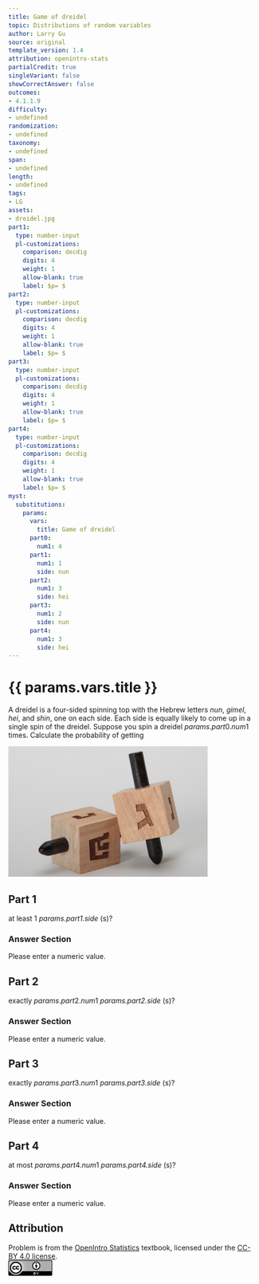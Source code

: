 ```yaml
---
title: Game of dreidel
topic: Distributions of random variables
author: Larry Gu
source: original
template_version: 1.4
attribution: openintro-stats
partialCredit: true
singleVariant: false
showCorrectAnswer: false
outcomes:
- 4.1.1.9
difficulty:
- undefined
randomization:
- undefined
taxonomy:
- undefined
span:
- undefined
length:
- undefined
tags:
- LG
assets:
- dreidel.jpg
part1:
  type: number-input
  pl-customizations:
    comparison: decdig
    digits: 4
    weight: 1
    allow-blank: true
    label: $p= $
part2:
  type: number-input
  pl-customizations:
    comparison: decdig
    digits: 4
    weight: 1
    allow-blank: true
    label: $p= $
part3:
  type: number-input
  pl-customizations:
    comparison: decdig
    digits: 4
    weight: 1
    allow-blank: true
    label: $p= $
part4:
  type: number-input
  pl-customizations:
    comparison: decdig
    digits: 4
    weight: 1
    allow-blank: true
    label: $p= $
myst:
  substitutions:
    params:
      vars:
        title: Game of dreidel
      part0:
        num1: 4
      part1:
        num1: 1
        side: nun
      part2:
        num1: 3
        side: hei
      part3:
        num1: 2
        side: nun
      part4:
        num1: 3
        side: hei
---
```

# {{ params.vars.title }}
A dreidel is a four-sided spinning top with the Hebrew letters $\textit{nun}$, $\textit{gimel}$, $\textit{hei}$, and $\textit{shin}$, one on each side. Each side is equally likely to come up in a single spin of the dreidel. Suppose you spin a dreidel ${{ params.part0.num1 }}$ times. Calculate the probability of getting

<img src="dreidel.jpg" width=400>

## Part 1

at least $1$ $\textit{ {{params.part1.side}} }$(s)?

### Answer Section

Please enter a numeric value.

## Part 2

exactly ${{ params.part2.num1 }}$ $\textit{ {{params.part2.side}} }$(s)?

### Answer Section

Please enter a numeric value.

## Part 3

exactly ${{ params.part3.num1 }}$ $\textit{ {{params.part3.side}} }$(s)?

### Answer Section

Please enter a numeric value.

## Part 4

at most ${{ params.part4.num1 }}$ $\textit{ {{params.part4.side}} }$(s)?

### Answer Section

Please enter a numeric value.

## Attribution

Problem is from the [OpenIntro Statistics](https://openintro.org/book/os/) textbook, licensed under the [CC-BY 4.0 license](https://creativecommons.org/licenses/by/4.0/).<br>![Image representing the Creative Commons 4.0 BY license.](https://raw.githubusercontent.com/firasm/bits/master/by.png)
